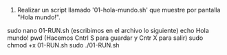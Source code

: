 1. Realizar un script llamado '01-hola-mundo.sh' que muestre por pantalla "Hola mundo!".


sudo nano 01-RUN.sh
(escribimos en el archivo lo siguiente)
echo Hola mundo!
pwd
(Hacemos Cntrl S para guardar y Cntr X para salir)
sudo chmod +x 01-RUN.sh
sudo ./01-RUN.sh
